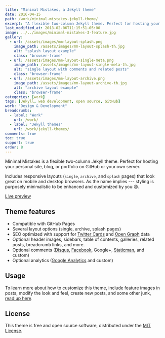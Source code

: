 ```yaml
---
title: "Minimal Mistakes, a Jekyll theme"
date: 2016-04-15
path: /work/minimal-mistakes-jekyll-theme/
excerpt: "A flexible two-column Jekyll theme. Perfect for hosting your personal site, blog, or portfolio on GitHub or your own server."
last_modified_at: 2018-02-06T11:15:51-05:00
image: ../../images/minimal-mistakes-3-feature.jpg
gallery:
  - url: /assets/images/mm-layout-splash.png
    image_path: /assets/images/mm-layout-splash-th.jpg
    alt: "splash layout example"
    class: "browser-frame"
  - url: /assets/images/mm-layout-single-meta.png
    image_path: /assets/images/mm-layout-single-meta-th.jpg
    alt: "single layout with comments and related posts"
    class: "browser-frame"
  - url: /assets/images/mm-layout-archive.png
    image_path: /assets/images/mm-layout-archive-th.jpg
    alt: "archive layout example"
    class: "browser-frame"
categories: [work]
tags: [Jekyll, web development, open source, GitHub]
work: "Design & Development"
breadcrumbs:
  - label: "Work"
    url: /work/
  - label: "Jekyll themes"
    url: /work/jekyll-themes/
comments: true
toc: true
support: true
order: 8
---
```


Minimal Mistakes is a flexible two-column Jekyll theme. Perfect for hosting your personal site, blog, or portfolio on GitHub or your own server. 

Includes responsive layouts (`single`, `archive`, and `splash` pages) that look great on mobile and desktop browsers. As the name implies --- styling is purposely minimalistic to be enhanced and customized by you :smile:.

<p markdown="0">
  <a href="https://mmistakes.github.io/minimal-mistakes/" onclick="ga('send', 'event', 'link', 'click', 'Preview Minimal Mistakes');" class="btn">Live preview</a>
</p>

## Theme features

- Compatible with GitHub Pages
- Several layout options (single, archive, splash pages)
- SEO optimized with support for [Twitter Cards](https://dev.twitter.com/cards/overview) and [Open Graph](http://ogp.me/) data
- Optional header images, sidebars, table of contents, galleries, related posts, breadcrumb links, and more.
- Optional comments ([Disqus](https://disqus.com/), [Facebook](https://developers.facebook.com/docs/plugins/comments), Google+, [Staticman](https://staticman.net/), and custom)
- Optional analytics ([Google Analytics](https://www.google.com/analytics/) and custom)

## Usage

To learn more about how to customize this theme, include feature images in posts, modify the look and feel, create new posts, and some other junk, [read up here](https://mmistakes.github.io/minimal-mistakes/docs/quick-start-guide/).

## License

This theme is free and open source software, distributed under the [MIT License](https://github.com/mmistakes/minimal-mistakes/blob/master/LICENSE).
